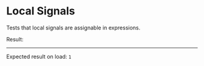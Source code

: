 # Local Signals

Tests that local signals are assignable in expressions.

<div data-signals-_result="0">
  Result:
  <code id="result" data-init="$_result = 1" data-text="$_result"></code>
  <hr />
  Expected result on load: <code>1</code>
</div>